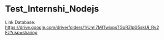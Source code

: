 # Test_Internshi_Nodejs
Link Database: https://drive.google.com/drive/folders/1rUmi7MITwixpsTGoRZlpG5skUi_Rv2Fz?usp=sharing